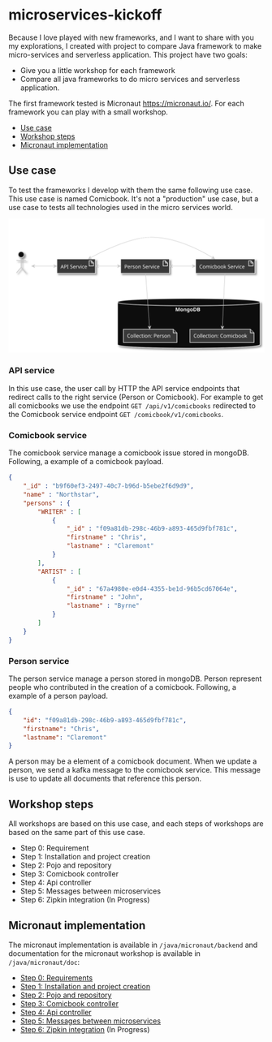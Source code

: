# microservices-kickoff

Because I love played with new frameworks, and I want to share with you my explorations, I created with project to compare Java framework to make micro-services and serverless application.
This project have two goals:
* Give you a little workshop for each framework
* Compare all java frameworks to do micro services and serverless application.

The first framework tested is Micronaut https://micronaut.io/. For each framework you can play with a small workshop.

* [Use case](#use-case)
* [Workshop steps](#workshop-steps)
* [Micronaut implementation](#micronaut-implementation)

## Use case

To test the frameworks I develop with them the same following use case. This use case is named Comicbook. It's not a "production" use case, but a use case to tests all technologies used in the micro services world.

  ![Use case](/doc/images/usecase.svg)

### API service
In this use case, the user call by HTTP the API service endpoints that redirect calls to the right service (Person or Comicbook). For example to get all comicbooks we use the endpoint `GET /api/v1/comicbooks` redirected to the Comicbook service endpoint `GET /comicbook/v1/comicbooks`.

### Comicbook service
The comicbook service manage a comicbook issue stored in mongoDB. Following, a example of a comicbook payload.

```json
{
    "_id" : "b9f60ef3-2497-40c7-b96d-b5ebe2f6d9d9",
    "name" : "Northstar",
    "persons" : {
        "WRITER" : [ 
            {
                "_id" : "f09a81db-298c-46b9-a893-465d9fbf781c",
                "firstname" : "Chris",
                "lastname" : "Claremont"
            }
        ],
        "ARTIST" : [ 
            {
                "_id" : "67a4980e-e0d4-4355-be1d-96b5cd67064e",
                "firstname" : "John",
                "lastname" : "Byrne"
            }
        ]
    }
}
```

### Person service  
The person service manage a person stored in mongoDB. Person represent people who contributed in the creation of a comicbook. Following, a example of a person payload.

```json
{
    "id": "f09a81db-298c-46b9-a893-465d9fbf781c",
    "firstname": "Chris",
    "lastname": "Claremont"
}
```

A person may be a element of a comicbook document. When we update a person, we send a kafka message to the comicbook service. This message is use to update all documents that reference this person. 

## Workshop steps

All workshops are based on this use case, and each steps of workshops are based on the same part of this use case.

* Step 0: Requirement
* Step 1: Installation and project creation
* Step 2: Pojo and repository
* Step 3: Comicbook controller
* Step 4: Api controller
* Step 5: Messages between microservices
* Step 6: Zipkin integration (In Progress)

## Micronaut implementation

The micronaut implementation is available in `/java/micronaut/backend` and documentation for the micronaut workshop is available in `/java/micronaut/doc`:

* [Step 0: Requirements](/java/micronaut/doc/Step0.md)
* [Step 1: Installation and project creation](/java/micronaut/doc/Step1.md)
* [Step 2: Pojo and repository](/java/micronaut/doc/Step2.md)
* [Step 3: Comicbook controller](/java/micronaut/doc/Step3.md)
* [Step 4: Api controller](/java/micronaut/doc/Step4.md)
* [Step 5: Messages between microservices](/java/micronaut/doc/Step5.md)
* [Step 6: Zipkin integration](/java/micronaut/doc/Step6.md) (In Progress)
